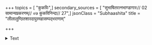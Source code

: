 +++
topics = [ "कुकविः",]
secondary_sources = [ "सुभाषितरत्नभाण्डागारः// 02 सामान्यप्रकरणम्// ०७ कुकविनिन्दा// 27",]
jsonClass = "Subhaashita"
title = "लीलालुण्ठितशारदापुरमहासम्पद्भराणाम्"

+++

<details><summary>Text</summary>

लीलालुण्ठितशारदापुरमहासंपद्भराणां पुरो विद्यासद्मविनिर्गलत्कणमुषो वल्गन्ति चेत्पामराः।  
अद्य श्वः फणिनां शकुन्तशिशवो दन्तावलानां वृकाः सिंहानां च सुखेन मूर्धसु पदं धास्यन्ति शालावृकाः॥
</details>

